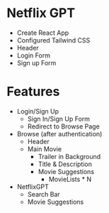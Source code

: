 # Netflix GPT

- Create React App
- Configured Tailwind CSS
- Header
- Login Form
- Sign up Form

# Features
- Login/Sign Up
    - Sign In/Sign Up Form
    - Redirect to Browse Page
- Browse (after authentication)
    - Header
    - Main Movie
        - Trailer in Background
        - Title & Description
        - Movie Suggestions
            - MovieLists * N
- NetflixGPT
    - Search Bar
    - Movie Suggestions
